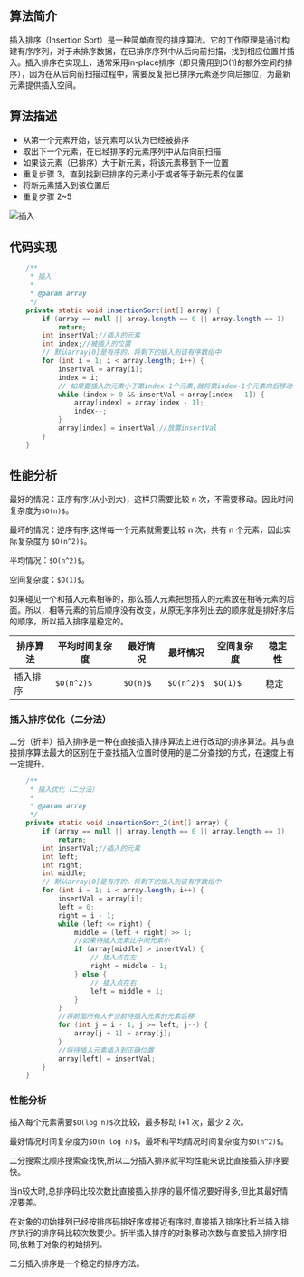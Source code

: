 ## 算法简介
插入排序（Insertion Sort）是一种简单直观的排序算法。它的工作原理是通过构建有序序列，对于未排序数据，在已排序序列中从后向前扫描，找到相应位置并插入。插入排序在实现上，通常采用in-place排序（即只需用到O(1)的额外空间的排序），因为在从后向前扫描过程中，需要反复把已排序元素逐步向后挪位，为最新元素提供插入空间。

## 算法描述
- 从第一个元素开始，该元素可以认为已经被排序
- 取出下一个元素，在已经排序的元素序列中从后向前扫描
- 如果该元素（已排序）大于新元素，将该元素移到下一位置
- 重复步骤 3，直到找到已排序的元素小于或者等于新元素的位置
- 将新元素插入到该位置后
- 重复步骤 2~5

![插入](http://images.cnblogs.com/cnblogs_com/wupeixuan/1186502/o_1609bbf94aad18b0.jpg)

## 代码实现
```java
    /**
     * 插入
     *
     * @param array
     */
    private static void insertionSort(int[] array) {
        if (array == null || array.length == 0 || array.length == 1)
            return;
        int insertVal;//插入的元素
        int index;//被插入的位置
        // 默认array[0]是有序的，将剩下的插入到该有序数组中
        for (int i = 1; i < array.length; i++) {
            insertVal = array[i];
            index = i;
            // 如果要插入的元素小于第index-1个元素,就将第index-1个元素向后移动
            while (index > 0 && insertVal < array[index - 1]) {
                array[index] = array[index - 1];
                index--;
            }
            array[index] = insertVal;//放置insertVal
        }
    }
```

## 性能分析

最好的情况：正序有序(从小到大)，这样只需要比较 n 次，不需要移动。因此时间复杂度为`$O(n)$`。

最坏的情况：逆序有序,这样每一个元素就需要比较 n 次，共有 n 个元素，因此实际复杂度为 `$O(n^2)$`。

平均情况：`$O(n^2)$`。

空间复杂度：`$O(1)$`。

如果碰见一个和插入元素相等的，那么插入元素把想插入的元素放在相等元素的后面。所以，相等元素的前后顺序没有改变，从原无序序列出去的顺序就是排好序后的顺序，所以插入排序是稳定的。

排序算法 | 平均时间复杂度 | 最好情况 | 最坏情况 | 空间复杂度 | 稳定性
---|---|---|---|---|---
插入排序 | `$O(n^2)$` | `$O(n)$` | `$O(n^2)$` | `$O(1)$` | 稳定

### 插入排序优化（二分法）

二分（折半）插入排序是一种在直接插入排序算法上进行改动的排序算法。其与直接排序算法最大的区别在于查找插入位置时使用的是二分查找的方式，在速度上有一定提升。

```java
    /**
     * 插入优化（二分法）
     *
     * @param array
     */
    private static void insertionSort_2(int[] array) {
        if (array == null || array.length == 0 || array.length == 1)
            return;
        int insertVal;//插入的元素
        int left;
        int right;
        int middle;
        // 默认array[0]是有序的，将剩下的插入到该有序数组中
        for (int i = 1; i < array.length; i++) {
            insertVal = array[i];
            left = 0;
            right = i - 1;
            while (left <= right) {
                middle = (left + right) >> 1;
                //如果待插入元素比中间元素小
                if (array[middle] > insertVal) {
                    // 插入点在左
                    right = middle - 1;
                } else {
                    // 插入点在右
                    left = middle + 1;
                }
            }
            //将前面所有大于当前待插入元素的元素后移
            for (int j = i - 1; j >= left; j--) {
                array[j + 1] = array[j];
            }
            //将待插入元素插入到正确位置
            array[left] = insertVal;
        }
    }
```

### 性能分析
插入每个元素需要`$O(log n)$`次比较，最多移动 i+1 次，最少 2 次。

最好情况时间复杂度为`$O(n log n)$`，最坏和平均情况时间复杂度为`$O(n^2)$`。 

二分搜索比顺序搜索查找快,所以二分插入排序就平均性能来说比直接插入排序要快。

当n较大时,总排序码比较次数比直接插入排序的最坏情况要好得多,但比其最好情况要差。

在对象的初始排列已经按排序码排好序或接近有序时,直接插入排序比折半插入排序执行的排序码比较次数要少。折半插入排序的对象移动次数与直接插入排序相同,依赖于对象的初始排列。

二分插入排序是一个稳定的排序方法。
